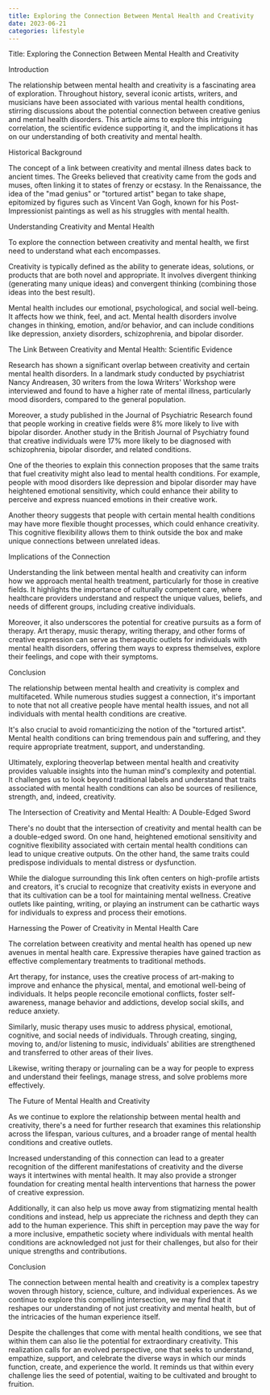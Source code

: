 ```yaml
---
title: Exploring the Connection Between Mental Health and Creativity
date: 2023-06-21
categories: lifestyle
---
```


Title: Exploring the Connection Between Mental Health and Creativity

Introduction

The relationship between mental health and creativity is a fascinating area of exploration. Throughout history, several iconic artists, writers, and musicians have been associated with various mental health conditions, stirring discussions about the potential connection between creative genius and mental health disorders. This article aims to explore this intriguing correlation, the scientific evidence supporting it, and the implications it has on our understanding of both creativity and mental health.

Historical Background

The concept of a link between creativity and mental illness dates back to ancient times. The Greeks believed that creativity came from the gods and muses, often linking it to states of frenzy or ecstasy. In the Renaissance, the idea of the "mad genius" or "tortured artist" began to take shape, epitomized by figures such as Vincent Van Gogh, known for his Post-Impressionist paintings as well as his struggles with mental health.

Understanding Creativity and Mental Health

To explore the connection between creativity and mental health, we first need to understand what each encompasses.

Creativity is typically defined as the ability to generate ideas, solutions, or products that are both novel and appropriate. It involves divergent thinking (generating many unique ideas) and convergent thinking (combining those ideas into the best result).

Mental health includes our emotional, psychological, and social well-being. It affects how we think, feel, and act. Mental health disorders involve changes in thinking, emotion, and/or behavior, and can include conditions like depression, anxiety disorders, schizophrenia, and bipolar disorder.

The Link Between Creativity and Mental Health: Scientific Evidence

Research has shown a significant overlap between creativity and certain mental health disorders. In a landmark study conducted by psychiatrist Nancy Andreasen, 30 writers from the Iowa Writers' Workshop were interviewed and found to have a higher rate of mental illness, particularly mood disorders, compared to the general population.

Moreover, a study published in the Journal of Psychiatric Research found that people working in creative fields were 8% more likely to live with bipolar disorder. Another study in the British Journal of Psychiatry found that creative individuals were 17% more likely to be diagnosed with schizophrenia, bipolar disorder, and related conditions.

One of the theories to explain this connection proposes that the same traits that fuel creativity might also lead to mental health conditions. For example, people with mood disorders like depression and bipolar disorder may have heightened emotional sensitivity, which could enhance their ability to perceive and express nuanced emotions in their creative work.

Another theory suggests that people with certain mental health conditions may have more flexible thought processes, which could enhance creativity. This cognitive flexibility allows them to think outside the box and make unique connections between unrelated ideas.

Implications of the Connection

Understanding the link between mental health and creativity can inform how we approach mental health treatment, particularly for those in creative fields. It highlights the importance of culturally competent care, where healthcare providers understand and respect the unique values, beliefs, and needs of different groups, including creative individuals.

Moreover, it also underscores the potential for creative pursuits as a form of therapy. Art therapy, music therapy, writing therapy, and other forms of creative expression can serve as therapeutic outlets for individuals with mental health disorders, offering them ways to express themselves, explore their feelings, and cope with their symptoms.

Conclusion

The relationship between mental health and creativity is complex and multifaceted. While numerous studies suggest a connection, it's important to note that not all creative people have mental health issues, and not all individuals with mental health conditions are creative.

It's also crucial to avoid romanticizing the notion of the "tortured artist". Mental health conditions can bring tremendous pain and suffering, and they require appropriate treatment, support, and understanding.

Ultimately, exploring theoverlap between mental health and creativity provides valuable insights into the human mind's complexity and potential. It challenges us to look beyond traditional labels and understand that traits associated with mental health conditions can also be sources of resilience, strength, and, indeed, creativity.

The Intersection of Creativity and Mental Health: A Double-Edged Sword

There's no doubt that the intersection of creativity and mental health can be a double-edged sword. On one hand, heightened emotional sensitivity and cognitive flexibility associated with certain mental health conditions can lead to unique creative outputs. On the other hand, the same traits could predispose individuals to mental distress or dysfunction.

While the dialogue surrounding this link often centers on high-profile artists and creators, it's crucial to recognize that creativity exists in everyone and that its cultivation can be a tool for maintaining mental wellness. Creative outlets like painting, writing, or playing an instrument can be cathartic ways for individuals to express and process their emotions.

Harnessing the Power of Creativity in Mental Health Care

The correlation between creativity and mental health has opened up new avenues in mental health care. Expressive therapies have gained traction as effective complementary treatments to traditional methods.

Art therapy, for instance, uses the creative process of art-making to improve and enhance the physical, mental, and emotional well-being of individuals. It helps people reconcile emotional conflicts, foster self-awareness, manage behavior and addictions, develop social skills, and reduce anxiety.

Similarly, music therapy uses music to address physical, emotional, cognitive, and social needs of individuals. Through creating, singing, moving to, and/or listening to music, individuals' abilities are strengthened and transferred to other areas of their lives.

Likewise, writing therapy or journaling can be a way for people to express and understand their feelings, manage stress, and solve problems more effectively.

The Future of Mental Health and Creativity

As we continue to explore the relationship between mental health and creativity, there's a need for further research that examines this relationship across the lifespan, various cultures, and a broader range of mental health conditions and creative outlets.

Increased understanding of this connection can lead to a greater recognition of the different manifestations of creativity and the diverse ways it intertwines with mental health. It may also provide a stronger foundation for creating mental health interventions that harness the power of creative expression.

Additionally, it can also help us move away from stigmatizing mental health conditions and instead, help us appreciate the richness and depth they can add to the human experience. This shift in perception may pave the way for a more inclusive, empathetic society where individuals with mental health conditions are acknowledged not just for their challenges, but also for their unique strengths and contributions.

Conclusion

The connection between mental health and creativity is a complex tapestry woven through history, science, culture, and individual experiences. As we continue to explore this compelling intersection, we may find that it reshapes our understanding of not just creativity and mental health, but of the intricacies of the human experience itself.

Despite the challenges that come with mental health conditions, we see that within them can also lie the potential for extraordinary creativity. This realization calls for an evolved perspective, one that seeks to understand, empathize, support, and celebrate the diverse ways in which our minds function, create, and experience the world. It reminds us that within every challenge lies the seed of potential, waiting to be cultivated and brought to fruition.